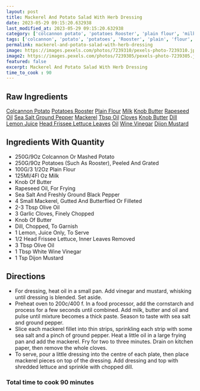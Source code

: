 ```yaml
---
layout: post
title: Mackerel And Potato Salad With Herb Dressing
date: 2023-05-29 09:15:20.632938
last_modified_at: 2023-05-29 09:15:20.632938
category: ['colcannon potato', 'potatoes Rooster', 'plain flour', 'milk', 'knob butter', 'rapeseed oil', 'sea salt ground pepper', 'mackerel', 'tbsp oil', 'cloves', 'knob butter', 'dill', 'lemon juice', 'head frissee lettuce leaves', 'oil', 'wine vinegar', 'Dijon mustard']
tags: ['colcannon', 'potato', 'potatoes', 'Rooster', 'plain', 'flour', 'milk', 'knob', 'butter', 'rapeseed', 'oil', 'sea', 'salt', 'ground', 'pepper', 'mackerel', 'oil', 'cloves', 'knob', 'butter', 'dill', 'lemon', 'juice', 'head', 'frissee', 'lettuce', 'leaves', 'oil', 'wine', 'vinegar', 'Dijon', 'mustard']
permalink: mackerel-and-potato-salad-with-herb-dressing
image: https://images.pexels.com/photos/7239310/pexels-photo-7239310.jpeg?auto=compress&cs=tinysrgb&h=650&w=940
image2: https://images.pexels.com/photos/7239305/pexels-photo-7239305.jpeg?auto=compress&cs=tinysrgb&h=650&w=940
featured: false
excerpt: Mackerel And Potato Salad With Herb Dressing
time_to_cook : 90
---
```

<h2>Raw Ingredients</h2>
<a href="#" class="badge badge-light">Colcannon Potato</a> <a href="#" class="badge badge-light">Potatoes Rooster</a> <a href="#" class="badge badge-light">Plain Flour</a> <a href="#" class="badge badge-light">Milk</a> <a href="#" class="badge badge-light">Knob Butter</a> <a href="#" class="badge badge-light">Rapeseed Oil</a> <a href="#" class="badge badge-light">Sea Salt Ground Pepper</a> <a href="#" class="badge badge-light">Mackerel</a> <a href="#" class="badge badge-light">Tbsp Oil</a> <a href="#" class="badge badge-light">Cloves</a> <a href="#" class="badge badge-light">Knob Butter</a> <a href="#" class="badge badge-light">Dill</a> <a href="#" class="badge badge-light">Lemon Juice</a> <a href="#" class="badge badge-light">Head Frissee Lettuce Leaves</a> <a href="#" class="badge badge-light">Oil</a> <a href="#" class="badge badge-light">Wine Vinegar</a> <a href="#" class="badge badge-light">Dijon Mustard</a> 

<h2>Ingredients With Quantity </h2>
<ul><li>250G/9Oz Colcannon Or Mashed Potato</li><li>250G/9Oz Potatoes (Such As Rooster), Peeled And Grated</li><li>100G/3 1/2Oz Plain Flour</li><li>125Ml/4Fl Oz Milk</li><li>Knob Of Butter</li><li>Rapeseed Oil, For Frying</li><li>Sea Salt And Freshly Ground Black Pepper</li><li>4 Small Mackerel, Gutted And Butterflied Or Filleted</li><li>2-3 Tbsp Olive Oil</li><li>3 Garlic Cloves, Finely Chopped</li><li>Knob Of Butter</li><li>Dill, Chopped, To Garnish</li><li>1 Lemon, Juice Only, To Serve</li><li> 1/2 Head Frissee Lettuce, Inner Leaves Removed</li><li>3 Tbsp Olive Oil</li><li>1 Tbsp White Wine Vinegar</li><li>1 Tsp Dijon Mustard</li></ul>

<h2>Directions</h2>
<ul><li>For dressing, heat oil in a small pan. Add vinegar and mustard, whisking until dressing is blended. Set aside. </li><li>Preheat oven to 200c/400 f. In a food processor, add the cornstarch and process for a few seconds until combined. Add milk, butter and oil and pulse until mixture becomes a thick paste. Season to taste with sea salt and ground pepper. </li><li>Slice each mackerel fillet into thin strips, sprinkling each strip with some sea salt and a pinch of ground pepper. Heat a little oil in a large frying pan and add the mackerel. Fry for two to three minutes. Drain on kitchen paper, then remove the whole cloves. </li><li>To serve, pour a little dressing into the centre of each plate, then place mackerel pieces on top of the dressing. Add dressing and top with shredded lettuce and sprinkle with chopped dill. </li></ul>

<h3>Total time to cook 90 minutes</h3>